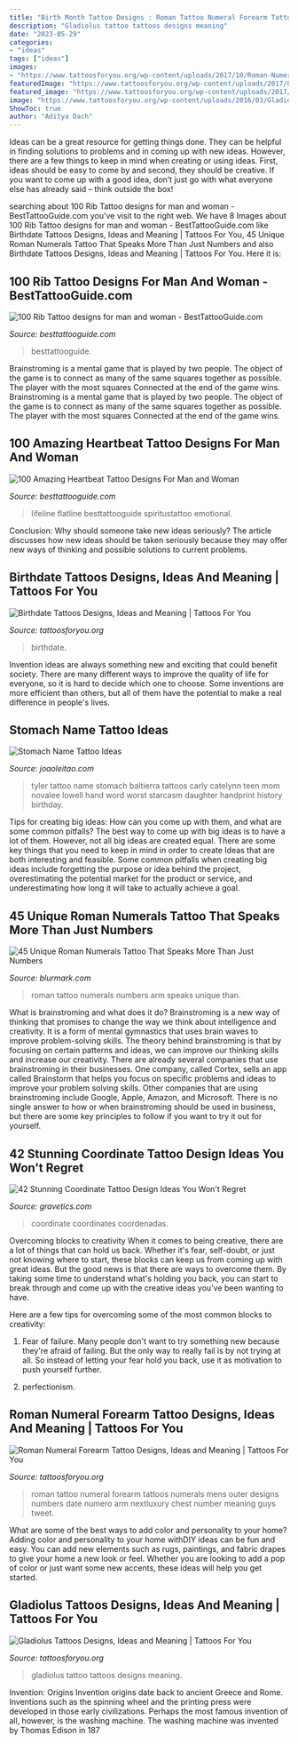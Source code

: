 ```yaml
---
title: "Birth Month Tattoo Designs : Roman Tattoo Numeral Forearm Tattoos Numerals Mens Outer Designs Numbers Date Numero Arm Nextluxury Chest Number Meaning Guys Tweet"
description: "Gladiolus tattoo tattoos designs meaning"
date: "2023-05-29"
categories:
- "ideas"
tags: ["ideas"]
images:
- "https://www.tattoosforyou.org/wp-content/uploads/2017/10/Roman-Numeral-Forearm-Tattoo-Photos.jpg"
featuredImage: "https://www.tattoosforyou.org/wp-content/uploads/2017/08/Birthdate-Tattoos-on-Wrist.jpg"
featured_image: "https://www.tattoosforyou.org/wp-content/uploads/2017/10/Roman-Numeral-Forearm-Tattoo-Photos.jpg"
image: "https://www.tattoosforyou.org/wp-content/uploads/2016/03/Gladiolus-Tattoo-Pictures.jpg"
ShowToc: true
author: "Aditya Dach"
---
```



Ideas can be a great resource for getting things done. They can be helpful in finding solutions to problems and in coming up with new ideas. However, there are a few things to keep in mind when creating or using ideas. First, ideas should be easy to come by and second, they should be creative. If you want to come up with a good idea, don’t just go with what everyone else has already said – think outside the box!

	

		
searching about 100 Rib Tattoo designs for man and woman - BestTattooGuide.com you've visit to the right web. We have 8 Images about 100 Rib Tattoo designs for man and woman - BestTattooGuide.com like Birthdate Tattoos Designs, Ideas and Meaning | Tattoos For You, 45 Unique Roman Numerals Tattoo That Speaks More Than Just Numbers and also Birthdate Tattoos Designs, Ideas and Meaning | Tattoos For You. Here it is:
		
    
## 100 Rib Tattoo Designs For Man And Woman - BestTattooGuide.com

<img loading=lazy src="https://besttattooguide.com/wp-content/uploads/2019/03/Rib-Tattoo-92.jpg" onerror="this.onerror=null;this.src='https://tse1.mm.bing.net/th?id=OIP.iXaORyVupihSc5l5OH895AAAAA&amp;pid=15.1';" alt="100 Rib Tattoo designs for man and woman - BestTattooGuide.com">

_Source: besttattooguide.com_

>besttattooguide. 

	

Brainstroming is a mental game that is played by two people. The object of the game is to connect as many of the same squares together as possible. The player with the most squares Connected at the end of the game wins. Brainstroming is a mental game that is played by two people. The object of the game is to connect as many of the same squares together as possible. The player with the most squares Connected at the end of the game wins.

    
## 100 Amazing Heartbeat Tattoo Designs For Man And Woman

<img loading=lazy src="http://besttattooguide.com/wp-content/uploads/2019/03/Heart-Beat-Tattoo-50.jpg" onerror="this.onerror=null;this.src='https://tse2.mm.bing.net/th?id=OIP.Kxm-s-SUX6yoHVEGtg_e6wHaHa&amp;pid=15.1';" alt="100 Amazing Heartbeat Tattoo Designs For Man and Woman">

_Source: besttattooguide.com_

>lifeline flatline besttattooguide spiritustattoo emotional. 

	

Conclusion: Why should someone take new ideas seriously?
The article discusses how new ideas should be taken seriously because they may offer new ways of thinking and possible solutions to current problems.

    
## Birthdate Tattoos Designs, Ideas And Meaning | Tattoos For You

<img loading=lazy src="https://www.tattoosforyou.org/wp-content/uploads/2017/08/Birthdate-Tattoos-on-Wrist.jpg" onerror="this.onerror=null;this.src='https://tse1.mm.bing.net/th?id=OIP.59akwC25EEJOlVNMywbUIQHaJ4&amp;pid=15.1';" alt="Birthdate Tattoos Designs, Ideas and Meaning | Tattoos For You">

_Source: tattoosforyou.org_

>birthdate. 

	

Invention ideas are always something new and exciting that could benefit society. There are many different ways to improve the quality of life for everyone, so it is hard to decide which one to choose. Some inventions are more efficient than others, but all of them have the potential to make a real difference in people's lives.

    
## Stomach Name Tattoo Ideas

<img loading=lazy src="https://www.joaoleitao.com/tattoo-name/wp-content/uploads/name-stomach-tattoo-design-man.jpg" onerror="this.onerror=null;this.src='https://tse4.mm.bing.net/th?id=OIP.X2Z5pOGJ76ZctUzp5RFoegHaFh&amp;pid=15.1';" alt="Stomach Name Tattoo Ideas">

_Source: joaoleitao.com_

>tyler tattoo name stomach baltierra tattoos carly catelynn teen mom novalee lowell hand word worst starcasm daughter handprint history birthday. 

	

Tips for creating big ideas: How can you come up with them, and what are some common pitfalls?
The best way to come up with big ideas is to have a lot of them. However, not all big ideas are created equal. There are some key things that you need to keep in mind in order to create Ideas that are both interesting and feasible. Some common pitfalls when creating big ideas include forgetting the purpose or idea behind the project, overestimating the potential market for the product or service, and underestimating how long it will take to actually achieve a goal.

    
## 45 Unique Roman Numerals Tattoo That Speaks More Than Just Numbers

<img loading=lazy src="https://www.blurmark.com/wp-content/uploads/2017/06/Roman-Numerals-Tattoo-On-Arm.jpg" onerror="this.onerror=null;this.src='https://tse1.mm.bing.net/th?id=OIP.8z1dZKMg_jnDpB6mX7Ni_AHaNd&amp;pid=15.1';" alt="45 Unique Roman Numerals Tattoo That Speaks More Than Just Numbers">

_Source: blurmark.com_

>roman tattoo numerals numbers arm speaks unique than. 

	

What is brainstroming and what does it do?
Brainstroming is a new way of thinking that promises to change the way we think about intelligence and creativity. It is a form of mental gymnastics that uses brain waves to improve problem-solving skills. The theory behind brainstroming is that by focusing on certain patterns and ideas, we can improve our thinking skills and increase our creativity.
There are already several companies that use brainstroming in their businesses. One company, called Cortex, sells an app called Brainstorm that helps you focus on specific problems and ideas to improve your problem solving skills. Other companies that are using brainstroming include Google, Apple, Amazon, and Microsoft. There is no single answer to how or when brainstroming should be used in business, but there are some key principles to follow if you want to try it out for yourself.

    
## 42 Stunning Coordinate Tattoo Design Ideas You Won&#039;t Regret

<img loading=lazy src="https://www.gravetics.com/wp-content/uploads/2017/03/A-simple-design-that-fits-right-on-the-ankle..jpg" onerror="this.onerror=null;this.src='https://tse3.mm.bing.net/th?id=OIP.1UgN8K2JFs6W4WkjFttvOAHaJ4&amp;pid=15.1';" alt="42 Stunning Coordinate Tattoo Design Ideas You Won&#039;t Regret">

_Source: gravetics.com_

>coordinate coordinates coordenadas. 

	

Overcoming blocks to creativity
When it comes to being creative, there are a lot of things that can hold us back. Whether it's fear, self-doubt, or just not knowing where to start, these blocks can keep us from coming up with great ideas.
But the good news is that there are ways to overcome them. By taking some time to understand what's holding you back, you can start to break through and come up with the creative ideas you've been wanting to have.

Here are a few tips for overcoming some of the most common blocks to creativity:

1. Fear of failure. Many people don't want to try something new because they're afraid of failing. But the only way to really fail is by not trying at all. So instead of letting your fear hold you back, use it as motivation to push yourself further.

2. perfectionism.

    
## Roman Numeral Forearm Tattoo Designs, Ideas And Meaning | Tattoos For You

<img loading=lazy src="https://www.tattoosforyou.org/wp-content/uploads/2017/10/Roman-Numeral-Forearm-Tattoo-Photos.jpg" onerror="this.onerror=null;this.src='https://tse1.mm.bing.net/th?id=OIP.t_2gLuQpMojsQo545zPCoAHaHa&amp;pid=15.1';" alt="Roman Numeral Forearm Tattoo Designs, Ideas and Meaning | Tattoos For You">

_Source: tattoosforyou.org_

>roman tattoo numeral forearm tattoos numerals mens outer designs numbers date numero arm nextluxury chest number meaning guys tweet. 

	

What are some of the best ways to add color and personality to your home?
Adding color and personality to your home withDIY ideas can be fun and easy. You can add new elements such as rugs, paintings, and fabric drapes to give your home a new look or feel. Whether you are looking to add a pop of color or just want some new accents, these ideas will help you get started.

    
## Gladiolus Tattoos Designs, Ideas And Meaning | Tattoos For You

<img loading=lazy src="https://www.tattoosforyou.org/wp-content/uploads/2016/03/Gladiolus-Tattoo-Pictures.jpg" onerror="this.onerror=null;this.src='https://tse3.mm.bing.net/th?id=OIP.5H3N7omX76H0jT5zEPjuNQHaLv&amp;pid=15.1';" alt="Gladiolus Tattoos Designs, Ideas and Meaning | Tattoos For You">

_Source: tattoosforyou.org_

>gladiolus tattoo tattoos designs meaning. 

	

Invention: Origins
Invention origins date back to ancient Greece and Rome. Inventions such as the spinning wheel and the printing press were developed in those early civilizations. Perhaps the most famous invention of all, however, is the washing machine. The washing machine was invented by Thomas Edison in 187
